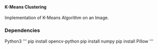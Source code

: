 #### K-Means Clustering
Implementation of K-Means Algorithm on an Image.

### Dependencies
Python3
'''
pip install opencv-python
pip install numpy
pip install Pillow
'''

